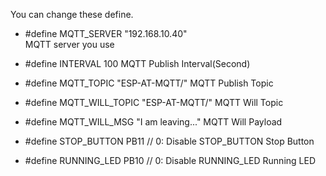 You can change these define.

- #define MQTT_SERVER     "192.168.10.40"   
MQTT server you use   

- #define INTERVAL        100
MQTT Publish Interval(Second)   

- #define MQTT_TOPIC      "ESP-AT-MQTT/"
MQTT Publish Topic   

- #define MQTT_WILL_TOPIC "ESP-AT-MQTT/"
MQTT Will Topic   

- #define MQTT_WILL_MSG   "I am leaving..."
MQTT Will Payload   

- #define STOP_BUTTON     PB11 // 0: Disable STOP_BUTTON
Stop Button   

- #define RUNNING_LED     PB10 // 0: Disable RUNNING_LED
Running LED   


